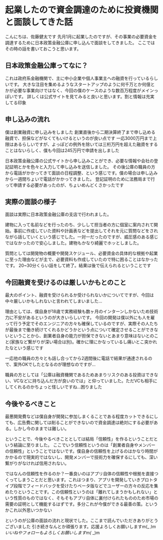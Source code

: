 # 起業したので資金調達のために投資機関と面談してきた話
こんにちは、佐藤健太です
先月1月に起業したのですが、その事業の必要資金を調達するために日本政策金融公庫に申し込んで面談をしてきました。
ここではその時の話を書いておこうと思います。

## 日本政策金融公庫ってなに？
これは政府系金融機関で、主に中小企業や個人事業主への融資を行っているらしいです。
大きな注目を集めるようなスタートアップのように何千万とか何億とかが必要な事業向けではなく、今回の僕のケースのような数百万程度がメインっぽいです。
詳しくは公式サイトを見てみると良いと思います。割と情報は充実してる印象

## 申し込みの流れ
僕は創業融資に申し込みをしました
創業直後から二期決算終了まで申し込める融資で、担保などがなくてもいけるというのが良い点です
一応3000万円まで上限はあるらしいですが、よっぽどの例外を除いては三桁万円を超えた融資をすることはないらしく、僕も今回は245万円で申請を出しました

日本政策金融公庫の公式サイトから申し込みことができ、必要な情報や会社の登記証明とかを色々と入力して申し込みを送信しました。
その後公庫の職員の方から電話がかかってきて面談の日程調整、という感じです。僕の場合は申し込みから一週間ちょいで電話がかかってきました。
登記証明のために法務局まで行って申請する必要があったのが、ちょいめんどくさかったです

## 実際の面談の様子
面談は実際に日本政策金融公庫の支店で行われました。

建物に入って名前などを行ったのち、少しして担当者の方に個室に案内されて開始。事前に作成していた資料や計画表などを提出してそれを元に質問などをされながら話していくという感じでした。一対一だったのですが、威圧感のある感じではなかったので安心しました。建物もかなり綺麗でホッとしました。

質問としては開発物の概要や開発スケジュール、必要資金の具体的な根拠や起業に至った理由などが主で、必要資料も作成していたので特に困ることはなかったです。
20~30分くらい話をして終了。結果は後で伝えられるということです

## 今回融資を受けるのは厳しいかもとのこと
最大のポイント、融資を受けられるか受けられないかについてですが、今回は中々厳しいかもしれないと言われてしまいました...

理由としては、僕自身が18歳で実務経験も数ヶ月のインターンしかないため技術力に不安があるというのが大きいらしいです。
今回の開発は僕以外にも人を雇って行う予定でそのエンジニアの方々も確保しているのですが、実際その人たちが最後まで働き続けてくれるかどうかという点について確定させることができないということから、創業者自身の能力が担保できないとあまり意味はないとのこと(家族など繋がりが深い場合は別)。確かに理にかなっているし痛いとこ突かれたなという感じです

一応他の職員の方々とも話し合ってから2週間後に電話で結果が通達されるので、案外OKでしたとなるのが理想なのですが...

職員の方としては「公庫は融資機関であるためあまりリスクのある投資はできない、VCなどに持ち込んだ方が良いのでは」と仰っていました。ただVCも相手にしてくれるのかちょっと怪しいですね...困りました

## 今後やるべきこと
最悪開発費などは僕自身が開発に参加しまくることである程度カットできるにしても、広告費に関しては削ることができないので資金調達は絶対にする必要がある。しかし今のままでは難しい。

ということで、今後やるべきこととしては結局「信頼性」を作るということだという結論に至りました。
ここでいう信頼性というのは「創業者自身やメンバーの信頼性」ということではないです。僕自身の信頼性を上げるのはかなり時間がかかるので現実的ではないし、開発メンバーで技術力を確保するにしても、深い繋がりがなければ信用されない。

ではなんの信頼性を作るのか？一番良いのはアプリ自体の信頼性や根拠を直接つくってしまうことだと思います。これはつまり、アプリを開発していきプロトタイプ段階でフィードバックを受けたりベータ版などでユーザーの方々の反応を集めたりということです。この信頼性というのは「離れてしまうかもしれない」という性質のものではなく、そもそもアプリ自体に裏付けられたもののため市場の需要の証明として機能するはずです。多分これが今僕ができる最善の策。というかこれ以外思いつかない

というのが公庫の面談の流れと現状でした。ここまで読んでいただきありがとうございました
引き続きなんとか頑張ります。応援よろしくお願いしますm(_ _)m
いいねやフォローもよろしくお願いしますm(_ _)m